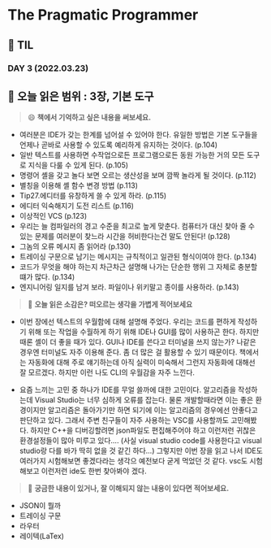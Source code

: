 # The Pragmatic Programmer
## :pencil: TIL  
### DAY 3 (2022.03.23)
:book: 오늘 읽은 범위 : 3장, 기본 도구
---
> :smile: **책에서 기억하고 싶은 내용을 써보세요.**
 - 여러분은 IDE가 갖는 한계를 넘어설 수 있어야 한다. 유일한 방법은 기본 도구들을 언제나 곧바로 사용할 수 있도록 예리하게 유지하는 것이다. (p.104)
 - 일반 텍스트를 사용하면 수작업으로든 프로그램으로든 동원 가능한 거의 모든 도구로 지식을 다룰 수 있게 된다. (p.105)
 - 명령어 셸을 갖고 놀다 보면 오르는 생산성을 보며 깜짝 놀라게 될 것이다. (p.112)
 - 별칭을 이용해 셸 함수 변경 방법 (p.113)
 - Tip27.에디터를 유창하게 쓸 수 있게 하라. (p.115)
 - 에디터 익숙해지기 도전 리스트 (p.116)
 - 이상적인 VCS (p.123)
 - 우리는 늘 컴파일러의 경고 수준을 최고로 높게 맞춘다. 컴퓨터가 대신 찾아 줄 수 있는 문제를 여러분이 찾느라 시간을 허비한다는건 말도 안된다! (p.128)
 - 그놈의 오류 메시지 좀 읽어라 (p.130)
 - 트레이싱 구문으로 남기는 메시지는 규칙적이고 일관된 형식이여야 한다. (p.134)
 - 코드가 무엇을 해야 하는지 차근차근 설명해 나가는 단순한 행위 그 자체로 충분할 떄가 많다. (p.134)
 - 엔지니어링 일지를 남겨 보라. 파일이나 위키말고 종이를 사용하라. (p.143)
 
> :thinking: **오늘 읽은 소감은? 떠오르는 생각을 가볍게 적어보세요**
 - 이번 장에선 텍스트의 우월함에 대해 설명해 주었다. 우리는 코드를 편하게 작성하기 위해 또는 작업을 수월하게 하기 위해 IDE나 GUI를 많이 사용하곤 한다. 하지만 때론 셸이 더 좋을 때가 있다. 
 GUI나 IDE를 쓴다고 터미널을 쓰지 않는가? 나같은 경우엔 터미널도 자주 이용해 준다. 좀 더 많은 걸 활용할 수 있기 때문이다. 책에서는 자동화에 대해 주로 얘기하는데 아직 실력이 미숙해서 그런지 
 자동화에 대해선 잘 모르겠다. 하지만 이런 나도 CLI의 우월감을 자주 느낀다.
 
 - 요즘 느끼는 고민 중 하나가 IDE를 무얼 쓸까에 대한 고민이다. 알고리즘을 작성하는데 Visual Studio는 너무 심하게 오류를 잡는다. 물론 개발할때라면 이는 좋은 환경이지만 알고리즘은 돌아가기만 
하면 되기에 이는 알고리즘의 경우에선 안좋다고 판단하고 있다. 그래서 주변 친구들이 자주 사용하는 VSC를 사용할까도 고민해봤다. 하지만 C++을 디버깅할려면 json파일도 편집해주어야 하고 이런저런 귀찮은
환경설정들이 많아 미루고 있다.... (사실 visual studio code를 사용한다고 visual studio랑 다를 바가 딱히 없을 것 같긴 하다...) 그렇지만 이번 장을 읽고 나서 IDE도 여러가지 시험해보면 좋겠다라는 생각으
예전보다 굳게 먹었던 것 같다. vsc도 시험해보고 이런저런 ide도 한번 찾아봐야 겠다.

> :mag_right: **궁금한 내용이 있거나, 잘 이해되지 않는 내용이 있다면 적어보세요.**
 - JSON이 뭘까
 - 트레이싱 구문
 - 라우터
 - 레이텍(LaTex)
